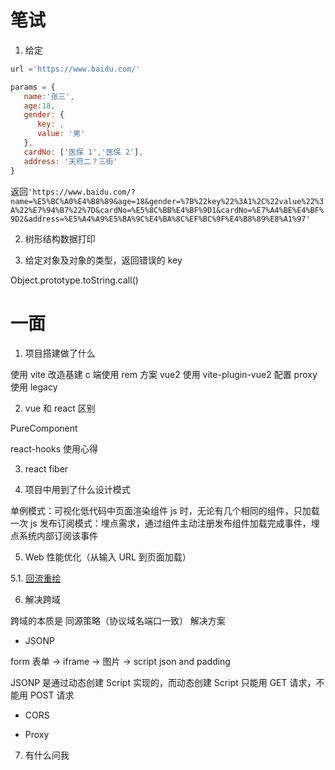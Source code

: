 # 笔试

1. 给定

```js
url ='https://www.baidu.com/'

params = {
   name:'张三',
   age:18,
   gender: {
      key: ,
      value: '男'
   },
   cardNo: ['医保 1','医保 2'],
   address: '天府二？三街'
}
```

返回`'https://www.baidu.com/?name=%E5%BC%A0%E4%B8%89&age=18&gender=%7B%22key%22%3A1%2C%22value%22%3A%22%E7%94%B7%22%7D&cardNo=%E5%8C%BB%E4%BF%9D1&cardNo=%E7%A4%BE%E4%BF%9D2&address=%E5%A4%A9%E5%BA%9C%E4%BA%8C%EF%BC%9F%E4%B8%89%E8%A1%97'`

2. 树形结构数据打印

3. 给定对象及对象的类型，返回错误的 key

Object.prototype.toString.call()

# 一面

1. 项目搭建做了什么

使用 vite 改造基建
c 端使用 rem 方案
vue2 使用 vite-plugin-vue2
配置 proxy
使用 legacy

2. vue 和 react 区别

PureComponent

react-hooks 使用心得

3. react fiber

4. 项目中用到了什么设计模式

单例模式：可视化低代码中页面渲染组件 js 时，无论有几个相同的组件，只加载一次 js
发布订阅模式：埋点需求，通过组件主动注册发布组件加载完成事件，埋点系统内部订阅该事件

5. Web 性能优化（从输入 URL 到页面加载）

5.1. [回流重绘](https://juejin.cn/post/6844903569087266823#heading-0)

6. 解决跨域

跨域的本质是 同源策略（协议域名端口一致）
解决方案

- JSONP

form 表单 -> iframe -> 图片 -> script
json and padding

JSONP 是通过动态创建 Script 实现的，而动态创建 Script 只能用 GET 请求，不能用 POST 请求

- CORS

- Proxy

7. 有什么问我
